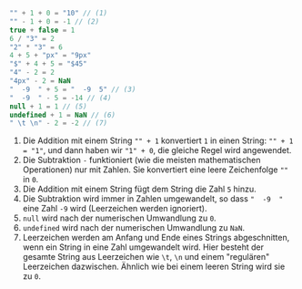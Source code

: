 
```js no-beautify
"" + 1 + 0 = "10" // (1)
"" - 1 + 0 = -1 // (2)
true + false = 1
6 / "3" = 2
"2" * "3" = 6
4 + 5 + "px" = "9px"
"$" + 4 + 5 = "$45"
"4" - 2 = 2
"4px" - 2 = NaN
"  -9  " + 5 = "  -9  5" // (3)
"  -9  " - 5 = -14 // (4)
null + 1 = 1 // (5)
undefined + 1 = NaN // (6)
" \t \n" - 2 = -2 // (7)
```

1. Die Addition mit einem String `"" + 1` konvertiert `1` in einen String: `"" + 1 = "1"`, und dann haben wir `"1" + 0`, die gleiche Regel wird angewendet.
2. Die Subtraktion `-` funktioniert (wie die meisten mathematischen Operationen) nur mit Zahlen. Sie konvertiert eine leere Zeichenfolge `""` in `0`.
3. Die Addition mit einem String fügt dem String die Zahl `5` hinzu.
4. Die Subtraktion wird immer in Zahlen umgewandelt, so dass `"  -9  "` eine Zahl `-9` wird (Leerzeichen werden ignoriert).
5. `null` wird nach der numerischen Umwandlung zu `0`.
6. `undefined` wird nach der numerischen Umwandlung zu `NaN`.
7. Leerzeichen werden am Anfang und Ende eines Strings abgeschnitten, wenn ein String in eine Zahl umgewandelt wird. Hier besteht der gesamte String aus Leerzeichen wie `\t`, `\n` und einem "regulären" Leerzeichen dazwischen. Ähnlich wie bei einem leeren String wird sie zu `0`.
